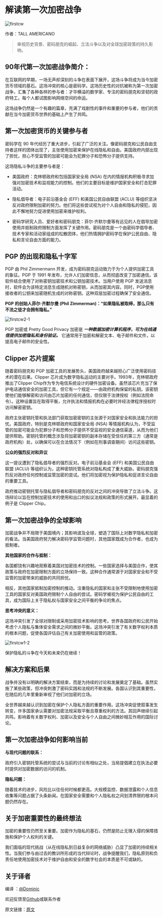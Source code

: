 # 解读第一次加密战争

![firstcw](img/firstcw.jpg)

作者：TALL AMERICANO

> 审视历史背景、密码朋克的崛起、立法斗争以及对全球加密政策的持久影响。


## 90年代第一次加密战争简介：

在互联网的早期，一场无声却深刻的斗争在表面下展开，这场斗争将成为当今加密货币领域的基石。这场冲突的核心是密码学。这场历史性的对抗被称为第一次加密战争，汇集了各种各样的参与者：才华横溢的数学家、专注的密码朋克和坚韧的政府特工。每个人都试图影响网络空间的命运。

这场战争仍然是一个有趣的篇章，充满了戏剧性的事件和重要的参与者，他们的贡献在当今加密货币世界的基础上产生了共鸣。


## 第一次加密货币的关键参与者

密码学在 90 年代经历了重大进步，引起了广泛的关注。像密码朋克和公民自由支持者这样的团体出现了，主张使用加密来保护在线隐私和自由。美国政府内部出现了担忧，担心不受监管的加密可能会为犯罪分子和恐怖分子提供支持。

这场隐私斗争的主要参与者是：

* 美国政府：克林顿政府和包括国家安全局 (NSA) 在内的情报机构积极寻求加强对加密技术和监视能力的控制。他们的主要目标是维护国家安全和打击犯罪活动。

* 隐私倡导者：电子前沿基金会 (EFF) 和美国公民自由联盟 (ACLU) 等组织坚决反对政府限制加密的努力。他们将这些尝试视为对个人自由和隐私的侵犯，因此不懈地努力促进使用加密来维护权利。

* 密码学研究人员、爱好者和密码朋克：菲尔·齐默尔曼等有远见的人在倡导加密使用并抵制政府限制方面发挥了关键作用。密码朋克是一个由密码学倡导者、技术专家和活动家组成的松散团体，他们热情拥护密码学在保护公民自由、隐私和言论自由方面的能力。


## PGP 的出现和隐私十字军

PGP 由 Phil Zimmermann 开发，成为密码朋克运动致力于为个人提供加密工具的象征。PGP 于 1991 年发布，允许人们加密信息，从而彻底改变了加密通信。该软件结合使用了对称密钥加密技术和公钥加密技术。当用户使用 PGP 发送消息时，软件会为该特定消息生成随机对称密钥，从而加密其内容。同时，PGP使用接收者的公钥来加密随机生成的对称密钥。这种双层加密过程确保了安全通信。

**PGP 的创始人菲尔·齐默尔曼 (Phil Zimmerman)：“如果隐私被取缔，那么只有不法之徒才会拥有隐私。”**

![firstcw2-1](img/firstcw2-1.jpg)

PGP 加密或 Pretty Good Privacy 加密是 ***一种数据加密计算机程序，可为在线通信提供加密隐私和身份验证。*** 它通常用于加密和解密文本、电子邮件和文件，以提高电子邮件的安全性。


## Clipper 芯片提案

随着密码朋克和 PGP 加密工具的发展势头，美国政府越来越担心广泛使用密码技术的潜在后果。Clipper 芯片成为数字隐私运动的主要对手。1993年，克林顿政府推出了Clipper Chip作为专为电信系统设计的硬件加密设备。虽然该芯片充当了保护电话通信安全的加密工具，但它有一个规定——由政府机构保留的私钥。该密钥使他们能够解密和访问由芯片加密的任何通信，但仅限于法律授权（例如法院命令）。这种设置旨在取得平衡，允许执法和情报机构在必要时并经法律程序授权时访问解密密钥。

政府主张密钥托管和执法部门获取加密密钥的主张源于对国家安全和执法能力的担忧。美国政府，特别是克林顿政府和国家安全局 (NSA) 等情报机构认为，不受监管的加密可能会为犯罪分子和恐怖分子提供不受监视的安全通信渠道，从而为他们提供帮助。密钥托管的概念涉及将加密密钥的副本存储在受信任的第三方（通常是政府机构）处，以确保可以在合法情况下（例如在刑事调查期间）访问这些密钥。

**公众的强烈反对和异议**

这一提议遭到了隐私倡导者的强烈反对。电子前沿基金会 (EFF) 和美国公民自由联盟 (ACLU) 等组织认为，这种密钥托管系统对隐私构成了重大威胁。密码朋克强烈反对政府任何控制或监管加密的尝试。他们将加密视为保护隐私和促进言论自由的重要工具。

政府推动密钥托管与隐私倡导者和密码朋克的反对之间的冲突导致了立法斗争。这场辩论以旨在控制加密技术的使用和出口的拟议法规和政策的形式展开。最显着的例子是 Clipper Chip。


## 第一次加密战争的全球影响

加密战争并不局限于美国境内；其影响波及全球，塑造了国际上对数字隐私和加密的看法。当美国政府努力解决密码学监管问题时，其他国家既成为合作者，也成为抵制者。

**其他国家的合作与抵制：**

各国都饶有兴趣地观察着美国对加密技术的控制。一些国家选择与美国合作，使其政策与政府在加密限制方面的立场保持一致。这种合作通常源于对国家安全和不受监管的加密带来的威胁的共同担忧。

相反，其他国家抵制加密控制的推动。注重隐私的国家和主张不受限制地使用加密工具的国家反对美国政府限制个人自由的尝试。密码学被视为保护公民自由的工具，成为国际上关于隐私权与国家安全之间平衡的争论的焦点。

**思考冲突的意义：**

这场冲突引发了全球对限制或采用加密技术影响的思考。世界各国政府和公民开始考虑个人隐私与集体安全需求之间的微妙平衡。这场冲突引发了有关数字权利本质的根本问题，促使各国评估自己有关加密使用和监管的政策。

![firstcw1-2](img/firstcw1-2.jpg)

保护隐私的斗争在今天和未来仍在继续！


## 解决方案和后果

战争并没有以明确的解决方案结束，而是为持续的讨论和发展奠定了基础。虽然实施了某些政策，但冲突刺激了密码实践和法规的不断发展。各国认识到其重要性，在随后的几年里重新审视了他们对加密的立场。

全世界越来越认识到加密在保护个人隐私方面的重要作用。这场冲突促使叙事发生转变，许多国家承认需要对加密法规采取平衡且尊重权利的方法。其回声继续引起共鸣，影响着有关数字权利、加密以及安全与个人自由之间微妙相互作用的国际讨论。


## 第一次加密战争如何影响当前

**与现代问题的联系：**

政府引入密钥托管系统的尝试与当前的讨论有相似之处，当局提倡建立在执法必要时提供对加密数据的访问的机制。

**隐私问题：**

随着技术的进步，风险比以往任何时候都更高。大规模监控、数据泄露和个人信息收集等问题占据了头条新闻。在国家安全需要和个人隐私权之间划清界限的根本问题仍然存在。


## 关于加密重要性的最终想法

加密的重要性仍然至关重要。加密作为隐私的基石，仍然是防止无理入侵的保障措施和保护个人权利的关键。

我们面临的现代挑战（从在线隐私到日益复杂的网络威胁）凸显了加密的持续相关性。当我们参与由过去的教训所形成的当代辩论时，战争提醒我们，隐私原则和负责任地使用加密技术对于维护自由和安全的数字社会的本质是不可或缺的。


## 关于译者

编译 ：[@Dominic](https://twitter.com/wanbihou)

欢迎反馈至[Github](https://github.com/DominicTing)或联系作者

原文链接：[原文](https://www.cypherpunktimes.com/decoding-the-drama-of-the-first-crypto-war/)

